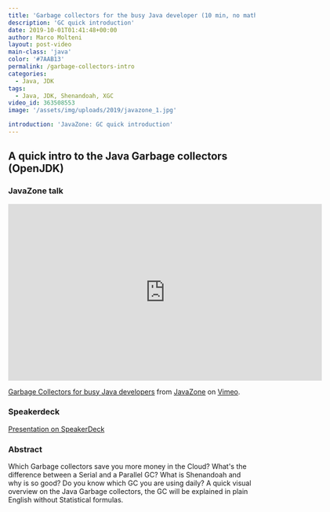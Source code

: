 ```yaml
---
title: 'Garbage collectors for the busy Java developer (10 min, no maths ;))'
description: 'GC quick introduction'
date: 2019-10-01T01:41:48+00:00
author: Marco Molteni
layout: post-video
main-class: 'java'
color: '#7AAB13'
permalink: /garbage-collectors-intro
categories:
  - Java, JDK
tags:
  - Java, JDK, Shenandoah, XGC
video_id: 363508553
image: '/assets/img/uploads/2019/javazone_1.jpg'

introduction: 'JavaZone: GC quick introduction'
---
```

## A quick intro to the Java Garbage collectors (OpenJDK)


### JavaZone talk

<iframe src="https://player.vimeo.com/video/363508553?color=ff9933&portrait=0" width="640" height="360" frameborder="0" allow="autoplay; fullscreen" allowfullscreen></iframe>
<p><a href="https://vimeo.com/363508553">Garbage Collectors for busy Java developers</a> from <a href="https://vimeo.com/javazone">JavaZone</a> on <a href="https://vimeo.com">Vimeo</a>.</p>


### Speakerdeck
[Presentation on SpeakerDeck](https://speakerdeck.com/marcomolteni/javazone-2019-garbage-collectors-for-busy-java-developers)

<div style="margin: 0 auto; width: 600px">
<script async class="speakerdeck-embed" data-id="fd39d0907048408da05123c4977b34f6" data-ratio="1.77777777777778" src="//speakerdeck.com/assets/embed.js"></script>
</div>

### Abstract
Which Garbage collectors save you more money in the Cloud? What's the difference between a Serial and a Parallel GC? What is Shenandoah and why is so good? Do you know which GC you are using daily? A quick visual overview on the Java Garbage collectors, the GC will be explained in plain English without Statistical formulas.